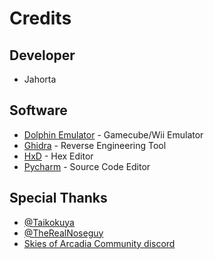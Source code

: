 Credits
=======
 
Developer
---------
* Jahorta

Software
--------
* [Dolphin Emulator](https://dolphin-emu.org/) - Gamecube/Wii Emulator
* [Ghidra](https://ghidra-sre.org/) - Reverse Engineering Tool
* [HxD](https://mh-nexus.de/en/hxd/) - Hex Editor
* [Pycharm](https://www.jetbrains.com/pycharm/) - Source Code Editor

Special Thanks
--------------
* [@Taikokuya](https://twitter.com/Taikocuya)
* [@TheRealNoseguy](https://twitter.com/TheRealNoseguy)
* [Skies of Arcadia Community discord](https://discord.gg/wMnXkhu)